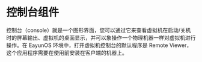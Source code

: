 # 控制台组件

控制台（console）就是一个图形界面，您可以通过它来查看虚拟机在启动/关机时的屏幕输出、虚拟机的桌面显示，并可以象操作一个物理机器一样对虚拟机进行操作。在 EayunOS 环境中，打开虚拟机控制台的默认程序是 Remote Viewer，这个应用程序需要在使用前安装在客户端的机器上。
